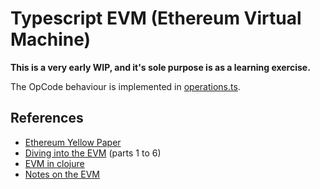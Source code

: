 Typescript EVM (Ethereum Virtual Machine)
=========================================

**This is a very early WIP, and it's sole purpose is as a learning exercise.**

The OpCode behaviour is implemented in [operations.ts](https://github.com/noahingham/ts-ethereum-vm/blob/master/src/run/operations.ts).

References
----------

* [Ethereum Yellow Paper](http://gavwood.com/Paper.pdf)
* [Diving into the EVM](https://blog.qtum.org/diving-into-the-ethereum-vm-6e8d5d2f3c30) (parts 1 to 6)
* [EVM in clojure](https://nervous.io/clojure/crypto/2017/09/12/clojure-evm/)
* [Notes on the EVM](https://github.com/CoinCulture/evm-tools/blob/master/analysis/guide.md)
